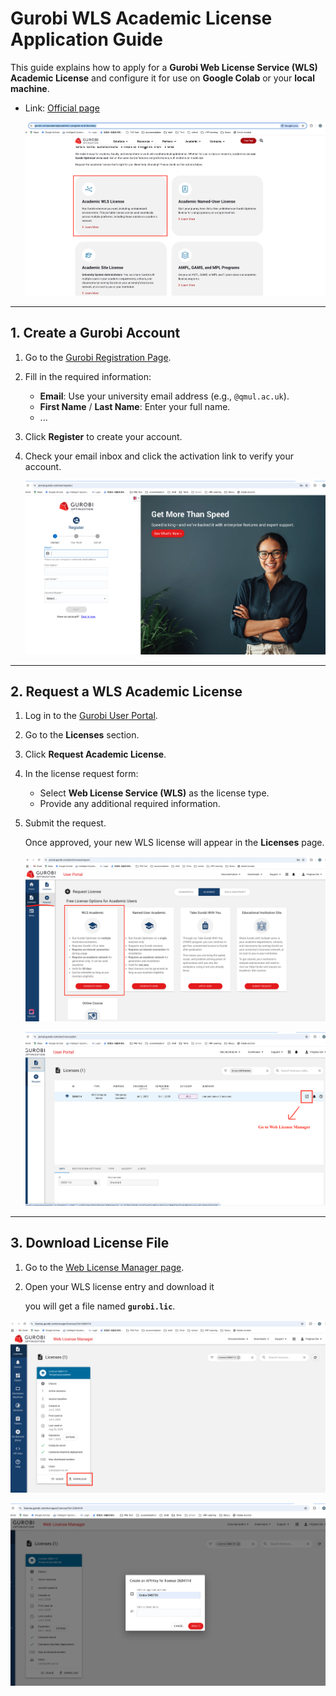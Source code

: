 # Gurobi WLS Academic License Application Guide

This guide explains how to apply for a **Gurobi Web License Service (WLS) Academic License** and configure it for use on **Google Colab** or your **local machine**.

- Link: [Official page](https://www.gurobi.com/academia/academic-program-and-licenses/)

  

  ![Main-Page](images/main-page.png)



---

## 1. Create a Gurobi Account

1. Go to the [Gurobi Registration Page](https://portal.gurobi.com/iam/register/).

2. Fill in the required information:
   - **Email**: Use your university email address (e.g., `@qmul.ac.uk`).
   - **First Name** / **Last Name**: Enter your full name.
   - ...

3. Click **Register** to create your account.

4. Check your email inbox and click the activation link to verify your account.

   

   ![register](images/register.png)

---

## 2. Request a WLS Academic License

1. Log in to the [Gurobi User Portal](https://portal.gurobi.com/).

2. Go to the **Licenses** section.

3. Click **Request Academic License**.

4. In the license request form:
   - Select **Web License Service (WLS)** as the license type.
   - Provide any additional required information.

5. Submit the request.  

   Once approved, your new WLS license will appear in the **Licenses** page.

   ![request](images/request.png)

   

   ![Licenses](images/Licenses.png)

---

## 3. Download License File

1. Go to the [Web License Manager page](https://license.gurobi.com/manager/licenses/).

2. Open your WLS license entry and download it

   you will get a file named __`gurobi.lic`__.

   

![download](images/download.png)

![API-key](images/API-key.png)

